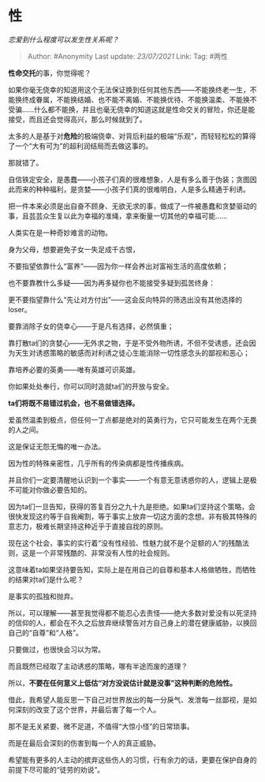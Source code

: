 # 性
*恋爱到什么程度可以发生性关系呢？*

> Author: #Anonymity
> Last update: *23/07/2021* 
> Link:
> Tag: #两性



**性命交托**的事，你觉得呢？

如果你毫无侥幸的知道用这个无法保证换到任何其他东西——不能换终老一生，不能换终成眷属，不能换结婚、也不能不离婚、不能换优待、不能换温柔、不能换不受骗……什么都不能换，并且也毫无侥幸的知道这就是性命交关的冒险，你还是能接受，而且还会觉得高兴，那么时候就到了。

太多的人是基于对**危险**的极端侥幸、对背后利益的极端“乐观”，而轻轻松松的算得了一个“大有可为”的超利润结局而去做这事的。

那就错了。

自信铁定安全，是愚蠢——小孩子们真的很难想象，人是有多么善于伪装；贪图因此而来的种种福利，是贪婪——小孩子们真的很难明白，人是多么精通于利诱。

把一件本来必须是出自奋不顾身、无欲无求的事，做成了一件被愚蠢和贪婪驱动的事，且芸芸众生复以此为幸福的准绳，拿来衡量一切其他的幸福可能……

人类实在是一种奇妙难言的动物。

身为父母，想要避免子女一失足成千古恨，

不要指望依靠什么“富养”——因为你一样会养出对富裕生活的高度依赖；

也不要靠教什么多疑——因为再多疑你也不能接受多疑到孤苦终身：

更不要指望靠什么“先让对方付出”——这会反向特异的筛选出没有其他选择的loser。

要靠消除子女的侥幸心——于是凡有选择，必然慎重；

靠打散ta们的贪婪心——无外求之物，于是不受外物所诱，不但不受诱惑，还会因为天生对诱惑策略的敏感而对利诱之徒心生能消除一切性感念头的鄙视和恶心；

靠培养必要的英勇——唯有英雄可识英雄。

你如果处处奉行，你可以同时造就ta们的开放与安全。

**ta们将既不易错过机会，也不易做错选择。**

爱虽然温柔到极点，但任何一丁点都是绝对的英勇行为，它只可能发生在两个无畏的人之间。

这是保证无怨无悔的唯一办法。

因为性的特殊亲密性，几乎所有的传染病都是性传播疾病。

并且你们一定要清醒地认识到一个事实——一个有意无意诱惑你的人，逻辑上是极不可能对你做必要告知的。

因为ta们一旦告知，获得的答复百分之九十九是拒绝。如果ta们坚持这个策略，会很快发现这约等于自我阉割，等于事实上放弃一切这方面的念想。非有极其特殊的意志力，极难长期坚持这种近乎于直接自戕的原则。

现在这个社会，事实的实行着“没有性经验、性魅力就不是个足额的人”的残酷法则，这是一个非常残酷的、非常没有人性的社会规则。

这意味着ta如果坚持要告知，实际上是在用自己的自尊和基本人格做牺牲，而牺牲的结果对ta们是什么呢？

是事实的孤独和抛弃。

所以，可以理解——甚至我觉得都不能忍心去责怪——绝大多数对爱没有以死坚持的信仰的人，都会在不久之后放弃继续警告对方自己身上的潜在健康威胁，以换回自己的“自尊”和“人格”。

只要做过，也很快会习以为常。

而且既然已经取了主动诱惑的策略，哪有半途而废的道理？

所以，**不要在任何意义上低估“对方没说估计就是没事”这种判断的危险性。**

借此，我希望人能反思一下自己对世界放出的每一分戾气、发泄每一丝鄙视，是如何深刻的改变了这个世界，并最后害了每一个人。

那不是无关紧要、微不足道，不值得“大惊小怪”的日常琐事。

而是在最后会深刻的伤害到每一个人的真正威胁。

希望能有更多的人主动的摈弃这些伤人的习惯，行有余力的话，更要在保护自身的前提下尽可能的“徒劳的劝说”。



